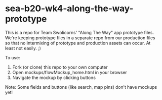 sea-b20-wk4-along-the-way-prototype
===================================

This is a repo for Team Swolicorns' "Along The Way" app prototype files. We're keeping prototype files in a separate repo from our production files so that no intermixing of prototype and production assets can occur. At least not easily. ;)

To use:
<ol>
<li>Fork (or clone) this repo to your own computer</li>
<li>Open mockups/flowMockup_home.html in your browser</li>
<li>Navigate the mockup by clicking buttons</li>
</ol>

Note: Some fields and buttons (like search, map pins) don't have mockups yet!
